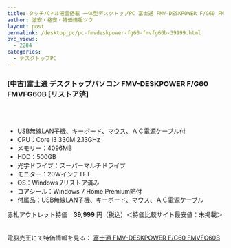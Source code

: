 ```yaml
---
title: タッチパネル液晶搭載 一体型デスクトップPC 富士通 FMV-DESKPOWER F/G60 FMVFG60B 中古特価39999円！
author: 激安・格安・特価情報ツウ
layout: post
permalink: /desktop_pc/pc-fmvdeskpower-fg60-fmvfg60b-39999.html
pvc_views:
  - 2284
categories:
  - デスクトップPC
---
```

### [中古]富士通 デスクトップパソコン FMV-DESKPOWER F/G60 FMVFG60B [リストア済]

<div class="img-bg2 img_L">
  <a href="http://px.a8.net/svt/ejp?a8mat=1ZT1PU+9FYJYY+2C7O+BWGDT&#038;a8ejpredirect=http%3A%2F%2Fwww.dennobaio.jp%2Fshopdetail%2F002004000146" title="[中古]富士通 デスクトップパソコン FMV-DESKPOWER F/G60 FMVFG60B [リストア済]（USB無線LAN子機、KB、MS、ＡＣ電源ケーブル付) /Core i3 330M 2.13GHz/4GB/500GB/Sマルチ/20W/Win7 HPコア/" target="_blank"><br /> </a><br /> <img border="0" src="http://i1.wp.com/www19.a8.net/0.gif?resize=1%2C1" alt="" data-recalc-dims="1" />
</div>

<!--more-->

  * USB無線LAN子機、キーボード、マウス、ＡＣ電源ケーブル付
  * CPU：Core i3 330M 2.13GHz
  * メモリー：4096MB
  * HDD：500GB
  * 光学ドライブ：スーパーマルチドライブ
  * モニター：20WインチTFT
  * OS：Windows 7リストア済み
  * コアシール：Windows 7 Home Premium貼付
  * 付属品：USB無線LAN子機、キーボード、マウス、ＡＣ電源ケーブル

赤札アウトレット特価　<span class="tokka-price"><strong>39,999</strong></span> 円（税込）＜特価比較サイト最安値：未掲載＞

　  
電脳売王にて特価情報を見る： <span class="fs150p"><a href="http://px.a8.net/svt/ejp?a8mat=1ZT1PU+9FYJYY+2C7O+BWGDT&#038;a8ejpredirect=http%3A%2F%2Fwww.dennobaio.jp%2Fshopdetail%2F002004000146" target="_blank">富士通 FMV-DESKPOWER F/G60 FMVFG60B</a></span>